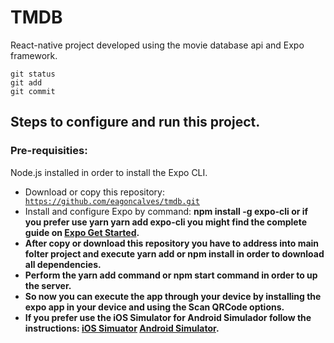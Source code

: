 # TMDB
React-native project developed using the movie database api and Expo framework.

```
git status
git add
git commit
```

## Steps to configure and run this project.

### Pre-requisities:
  Node.js installed in order to install the Expo CLI.

  - Download or copy this repository: <code> https://github.com/eagoncalves/tmdb.git </code>
  - Install and configure Expo by command: <strong> npm install -g expo-cli</stong> or if you prefer use yarn <strong> yarn add expo-cli </strong>
    you might find the complete guide on [Expo Get Started](https://docs.expo.io/versions/v36.0.0/get-started/installation/).
  - After copy or download this repository you have to address into main folter project and execute yarn add or npm install in order to download all dependencies.
  - Perform the yarn add command or npm start command in order to up the server.
  - So now you can execute the app through your device by installing the expo app in your device and using the Scan QRCode options.
  - If you prefer use the iOS Simulator for Android Simulador follow the instructions:
      [iOS Simuator](https://docs.expo.io/versions/v36.0.0/workflow/ios-simulator/)
      [Android Simulator](https://docs.expo.io/versions/v36.0.0/workflow/android-studio-emulator/). 


